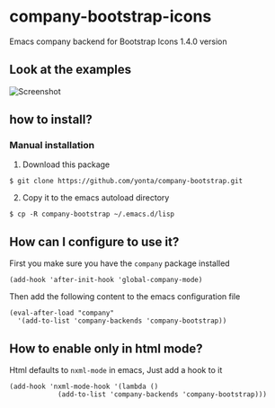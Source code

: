 # company-bootstrap-icons

Emacs company backend for Bootstrap Icons 1.4.0 version

## Look at the examples

![Screenshot](https://typefo.com/assets/img/company-bootstrap-example.jpg)

## how to install?

### Manual installation

1. Download this package

```
$ git clone https://github.com/yonta/company-bootstrap.git
```

2. Copy it to the emacs autoload directory

```
$ cp -R company-bootstrap ~/.emacs.d/lisp
```

## How can I configure to use it?

First you make sure you have the `company` package installed

```
(add-hook 'after-init-hook 'global-company-mode)
```

Then add the following content to the emacs configuration file

```
(eval-after-load "company"
  '(add-to-list 'company-backends 'company-bootstrap))
```

## How to enable only in html mode?

Html defaults to `nxml-mode` in emacs, Just add a hook to it

```
(add-hook 'nxml-mode-hook '(lambda ()
            (add-to-list 'company-backends 'company-bootstrap)))
```
